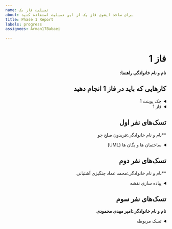 ```yaml
---
name: تمپلیت فاز یک
about: برای ساخت ایشوی فاز یک از این تمپلیت استفاده کنید
title: Phase 1 Report
labels: progress
assignees: Arman17Babaei

---
```


<div dir="rtl" align='right'>

# فاز 1
**نام و نام خانوادگی راهنما:**

## کارهایی که باید در فاز 1 انجام دهید

<details>
  <summary>چک پوینت 1</summary>

- کامل کردن منو ها (تمپلیت)
- قابلیت ساخت اکانت 
- وجود دیتابیس User ها
- پیاده کردن Map بازی و معماری(لزومی به پیاده سازی کامل نیست صرفا تقریبا مشخص باشد چه تابعایی و چه چیزهایی لازم است)
- کلاس های لازم برای Object های اولیه مثل یگان‌ها و ساختمان‌ها
  <div dir="ltr" align='right'>

  1. [ ] شروع نشده
  2. [ ] در حال انجام
  3. [ ] تمام شده
  </div>
</details>

<details>
  <summary>فاز 1</summary>

- موارد باقی مانده از پیاده سازی فاز اول پروژه
  
  <div  dir="ltr" align='right'>
  
  1. [ ] شروع نشده
  2. [ ] در حال انجام
  3. [ ] تمام شده
     </div>
</details>

## تسک‌های نفر اول

  **نام و نام خانوادگی:فریدون صلح جو 
<details>
  <summary>ساختمان ها و یگان ها (UML)</summary>

  <div dir="ltr" align='right'>

  1. [ ] شروع نشده
  2. [*] در حال انجام
  3. [ ] تمام شده
  </div>
</details>

## تسک‌های نفر دوم

  **نام و نام خانوادگی:محمد عماد چنگیزی آشتیانی
<details>
  <summary>پیاده سازی نقشه</summary>

  <div dir="ltr" align='right'>

  1. [ ] شروع نشده
  2. [X] در حال انجام
  3. [ ] تمام شده
  </div>
</details>

## تسک‌های نفر سوم

  **نام و نام خانوادگی:امیر مهدی محمودی**
<details>
  <summary>تسک مربوطه</summary>

  <div dir="ltr" align='right'>

  1. [سامانه کاربران ] شروع نشده
  2. [تجارت بین حکومت ها ] شروع نشده
  3. [فروشگاه ] شروع نشده
  </div>
</details>
</div>
